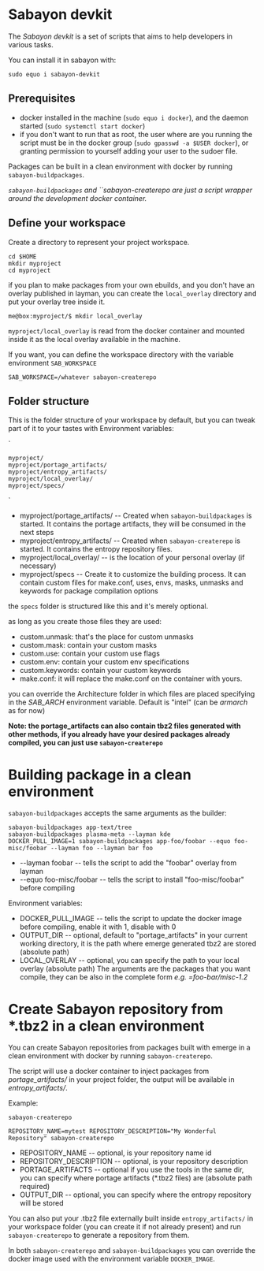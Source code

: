 # Sabayon devkit

The *Sabayon devkit* is a set of scripts that aims to help developers in various tasks.

You can install it in sabayon with:

`
sudo equo i sabayon-devkit
`

## Prerequisites

* docker installed in the machine (`sudo equo i docker`), and the daemon started (`sudo systemctl start docker`)
* if you don't want to run that as root, the user where are you running the script must be in the docker group (`sudo gpasswd -a $USER docker`), or granting permission to yourself adding your user to the sudoer file.

Packages can be built in a clean environment with docker by running `sabayon-buildpackages`.

*`sabayon-buildpackages` and ``sabayon-createrepo are just a script wrapper around the development docker container.*

## Define your workspace

Create a directory to represent your project workspace.



    cd $HOME
    mkdir myproject
    cd myproject


if you plan to make packages from your own ebuilds, and you don't have an overlay published in layman, you can create the `local_overlay` directory and put your overlay tree inside it.



    me@box:myproject/$ mkdir local_overlay


`myproject/local_overlay` is read from the docker container and mounted inside it as the local overlay available in the machine.

If you want, you can define the workspace directory with the variable environment `SAB_WORKSPACE`

`SAB_WORKSPACE=/whatever sabayon-createrepo`


## Folder structure

This is the folder structure of your workspace by default, but you can tweak part of it to your tastes with Environment variables:

`

    myproject/
    myproject/portage_artifacts/
    myproject/entropy_artifacts/
    myproject/local_overlay/
    myproject/specs/
`

* myproject/portage\_artifacts/ -- Created when `sabayon-buildpackages` is started. It contains the portage artifacts, they will be consumed in the next steps
* myproject/entropy\_artifacts/ -- Created when `sabayon-createrepo` is started. It contains the entropy repository files.
* myproject/local_overlay/ -- is the location of your personal overlay (if necessary)
* myproject/specs -- Create it to customize the building process. It can contain custom files for make.conf, uses, envs, masks, unmasks and keywords for package compilation options

the `specs` folder is structured like this and it's merely optional.

as long as you create those files they are used:

- custom.unmask: that's the place for custom unmasks
- custom.mask:  contain your custom masks
- custom.use:  contain your custom use flags
- custom.env:  contain your custom env specifications
- custom.keywords: contain your custom keywords
- make.conf:  it will replace the make.conf on the container with yours.

you can override the Architecture folder in which files are placed specifying in the *SAB_ARCH* environment variable. Default is "intel" (can be *armarch* as for now)

**Note: the portage_artifacts can also contain tbz2 files generated with other methods, if you already have your desired packages already compiled, you can just use `sabayon-createrepo`**

# Building package in a clean environment

`sabayon-buildpackages` accepts the same arguments as the builder:


    sabayon-buildpackages app-text/tree
    sabayon-buildpackages plasma-meta --layman kde
    DOCKER_PULL_IMAGE=1 sabayon-buildpackages app-foo/foobar --equo foo-misc/foobar --layman foo --layman bar foo


* --layman foobar -- tells the script to add the "foobar" overlay from layman
* --equo foo-misc/foobar -- tells the script to install "foo-misc/foobar" before compiling

 Environment variables:
- DOCKER_PULL_IMAGE -- tells the script to update the docker image before compiling, enable it with 1, disable with 0
- OUTPUT_DIR -- optional, default to "portage_artifacts" in your current working directory, it is the path where emerge generated tbz2 are stored (absolute path)
- LOCAL_OVERLAY -- optional, you can specify the path to your local overlay (absolute path)
 The arguments are the packages that you want compile, they can be also in the complete form *e.g. =foo-bar/misc-1.2*


# Create Sabayon repository from \*.tbz2 in a clean environment

You can create Sabayon repositories from packages built with emerge in a clean environment with docker by running `sabayon-createrepo`.

The script will use a docker container to inject packages from  *portage_artifacts/*  in your project folder, the output will be available in *entropy_artifacts/*.

Example:

    sabayon-createrepo

    REPOSITORY_NAME=mytest REPOSITORY_DESCRIPTION="My Wonderful Repository" sabayon-createrepo

* REPOSITORY_NAME -- optional, is your repository name id
* REPOSITORY_DESCRIPTION -- optional, is your repository description
* PORTAGE_ARTIFACTS -- optional if you use the tools in the same dir, you can specify where portage artifacts (\*.tbz2 files) are (absolute path required)
* OUTPUT_DIR -- optional, you can specify where the entropy repository will be stored

You can also put your .tbz2 file externally built inside `entropy_artifacts/` in your workspace folder (you can create it if not already present)  and run `sabayon-createrepo` to generate a repository from them.

In both `sabayon-createrepo` and `sabayon-buildpackages` you can override the docker image used with the environment variable `DOCKER_IMAGE`.
